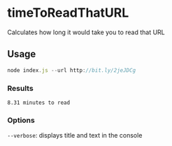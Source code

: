 # timeToReadThatURL
Calculates how long it would take you to read that URL


## Usage
```javascript
node index.js --url http://bit.ly/2jeJDCg
```

### Results
```8.31 minutes to read```

### Options
```--verbose```: displays title and text in the console
